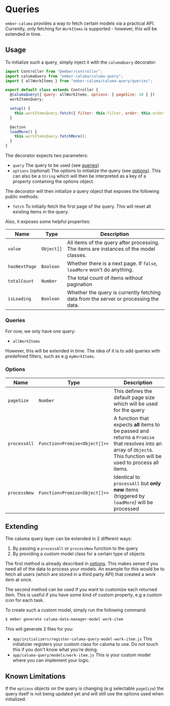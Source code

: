 # Queries

`ember-caluma` provides a way to fetch certain models via a practical API.
Currently, only fetching for `WorkItems` is supported - however, this will be
extended in time.

## Usage

To initialize such a query, simply inject it with the `calumaQuery` decorator:

```js
import Controller from "@ember/controller";
import calumaQuery from "ember-caluma/caluma-query";
import { allWorkItems } from "ember-caluma/caluma-query/queries";

export default class extends Controller {
  @calumaQuery({ query: allWorkItems, options: { pageSize: 10 } })
  workItemsQuery;

  setup() {
    this.workItemsQuery.fetch({ filter: this.filter, order: this.order });
  }

  @action
  loadMore() {
    this.workItemsQuery.fetchMore();
  }
}
```

The decorator expects two parameters:

- `query` The query to be used (see [queries](#queries))
- `options` (optional) The options to initialize the query (see
  [options](#options)). This can also be a `String` which will then be
  interpreted as a key of a property containing the options object.

The decorator will then initialize a query object that exposes the following
public methods:

- `fetch` To initially fetch the first page of the query. This will reset all existing items in the query.

Also, it exposes some helpful properties:

| Name          | Type       | Description                                                                            |
| ------------- | ---------- | -------------------------------------------------------------------------------------- |
| `value`       | `Object[]` | All items of the query after processing. The items are instances of the model classes. |
| `hasNextPage` | `Boolean`  | Whether there is a next page. If `false`, `loadMore` won't do anything.                |
| `totalCount`  | `Number`   | The total count of items without pagination                                            |
| `isLoading`   | `Boolean`  | Whether the query is currently fetching data from the server or processing the data.   |

### Queries

For now, we only have one query:

- `allWorkItems`

However, this will be extended in time. The idea of it is to add queries with
predefined filters, such as e.g `myWorkItems`.

### Options

| Name         | Type                          | Description                                                                                                                                                           |
| ------------ | ----------------------------- | --------------------------------------------------------------------------------------------------------------------------------------------------------------------- |
| `pageSize`   | `Number`                      | This defines the default page size which will be used for the query                                                                                                   |
| `processAll` | `Function<Promise<Object[]>>` | A function that expects **all** items to be passed and returns a `Promise` that resolves into an array of `Object`s. This function will be used to process all items. |
| `processNew` | `Function<Promise<Object[]>>` | Identical to `processAll` but **only new** items (triggered by `loadMore`) will be processed                                                                          |

## Extending

The caluma query layer can be extended in 2 different ways:

1. By passing a `processAll` or `processNew` function to the query
2. By providing a custom model class for a certain type of objects

The first method is already described in [options](#options). This makes
sense if you need all of the data to process your models. An example for this
would be to fetch all users (which are stored in a third party API) that
created a work item at once.

The second method can be used if you want to customize each returned item.
This is useful if you have some kind of custom property, e.g a custom icon
for each task.

To create such a custom model, simply run the following command:

```bash
$ ember generate caluma-data-manager-model work-item
```

This will generate 2 files for you:

- `app/initializers/register-caluma-query-model-work-item.js` This initializier
  registers your custom class for caluma to use. Do not touch this if you don't
  know what you're doing.
- `app/caluma-query/models/work-item.js` This is your custom model where you
  can implement your logic.

## Known Limitations

If the `options` objects on the query is changing (e.g selectable `pageSize`)
the query itself is not being updated yet and will still use the options used
when initialized.
